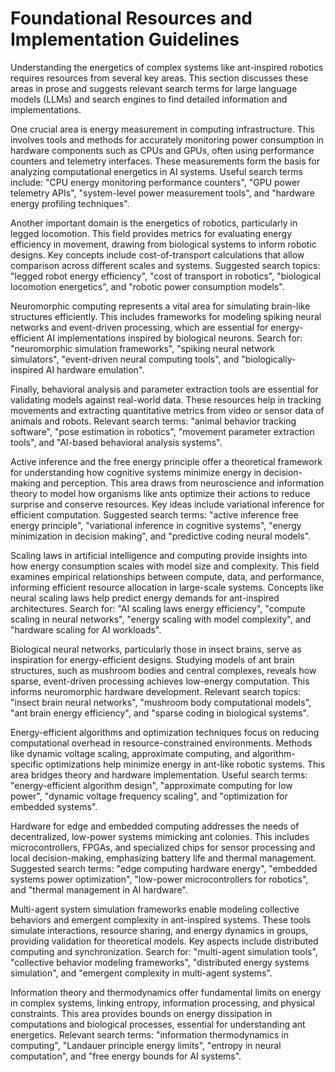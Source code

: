 # Foundational Resources and Implementation Guidelines

Understanding the energetics of complex systems like ant-inspired robotics requires resources from several key areas. This section discusses these areas in prose and suggests relevant search terms for large language models (LLMs) and search engines to find detailed information and implementations.

One crucial area is energy measurement in computing infrastructure. This involves tools and methods for accurately monitoring power consumption in hardware components such as CPUs and GPUs, often using performance counters and telemetry interfaces. These measurements form the basis for analyzing computational energetics in AI systems. Useful search terms include: "CPU energy monitoring performance counters", "GPU power telemetry APIs", "system-level power measurement tools", and "hardware energy profiling techniques".

Another important domain is the energetics of robotics, particularly in legged locomotion. This field provides metrics for evaluating energy efficiency in movement, drawing from biological systems to inform robotic designs. Key concepts include cost-of-transport calculations that allow comparison across different scales and systems. Suggested search topics: "legged robot energy efficiency", "cost of transport in robotics", "biological locomotion energetics", and "robotic power consumption models".

Neuromorphic computing represents a vital area for simulating brain-like structures efficiently. This includes frameworks for modeling spiking neural networks and event-driven processing, which are essential for energy-efficient AI implementations inspired by biological neurons. Search for: "neuromorphic simulation frameworks", "spiking neural network simulators", "event-driven neural computing tools", and "biologically-inspired AI hardware emulation".

Finally, behavioral analysis and parameter extraction tools are essential for validating models against real-world data. These resources help in tracking movements and extracting quantitative metrics from video or sensor data of animals and robots. Relevant search terms: "animal behavior tracking software", "pose estimation in robotics", "movement parameter extraction tools", and "AI-based behavioral analysis systems".

Active inference and the free energy principle offer a theoretical framework for understanding how cognitive systems minimize energy in decision-making and perception. This area draws from neuroscience and information theory to model how organisms like ants optimize their actions to reduce surprise and conserve resources. Key ideas include variational inference for efficient computation. Suggested search terms: "active inference free energy principle", "variational inference in cognitive systems", "energy minimization in decision making", and "predictive coding neural models".

Scaling laws in artificial intelligence and computing provide insights into how energy consumption scales with model size and complexity. This field examines empirical relationships between compute, data, and performance, informing efficient resource allocation in large-scale systems. Concepts like neural scaling laws help predict energy demands for ant-inspired architectures. Search for: "AI scaling laws energy efficiency", "compute scaling in neural networks", "energy scaling with model complexity", and "hardware scaling for AI workloads".

Biological neural networks, particularly those in insect brains, serve as inspiration for energy-efficient designs. Studying models of ant brain structures, such as mushroom bodies and central complexes, reveals how sparse, event-driven processing achieves low-energy computation. This informs neuromorphic hardware development. Relevant search topics: "insect brain neural networks", "mushroom body computational models", "ant brain energy efficiency", and "sparse coding in biological systems".

Energy-efficient algorithms and optimization techniques focus on reducing computational overhead in resource-constrained environments. Methods like dynamic voltage scaling, approximate computing, and algorithm-specific optimizations help minimize energy in ant-like robotic systems. This area bridges theory and hardware implementation. Useful search terms: "energy-efficient algorithm design", "approximate computing for low power", "dynamic voltage frequency scaling", and "optimization for embedded systems".

Hardware for edge and embedded computing addresses the needs of decentralized, low-power systems mimicking ant colonies. This includes microcontrollers, FPGAs, and specialized chips for sensor processing and local decision-making, emphasizing battery life and thermal management. Suggested search terms: "edge computing hardware energy", "embedded systems power optimization", "low-power microcontrollers for robotics", and "thermal management in AI hardware".

Multi-agent system simulation frameworks enable modeling collective behaviors and emergent complexity in ant-inspired systems. These tools simulate interactions, resource sharing, and energy dynamics in groups, providing validation for theoretical models. Key aspects include distributed computing and synchronization. Search for: "multi-agent simulation tools", "collective behavior modeling frameworks", "distributed energy systems simulation", and "emergent complexity in multi-agent systems".

Information theory and thermodynamics offer fundamental limits on energy in complex systems, linking entropy, information processing, and physical constraints. This area provides bounds on energy dissipation in computations and biological processes, essential for understanding ant energetics. Relevant search terms: "information thermodynamics in computing", "Landauer principle energy limits", "entropy in neural computation", and "free energy bounds for AI systems".